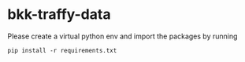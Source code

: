 # bkk-traffy-data

Please create a virtual python env and import the packages by running

```
pip install -r requirements.txt
```
